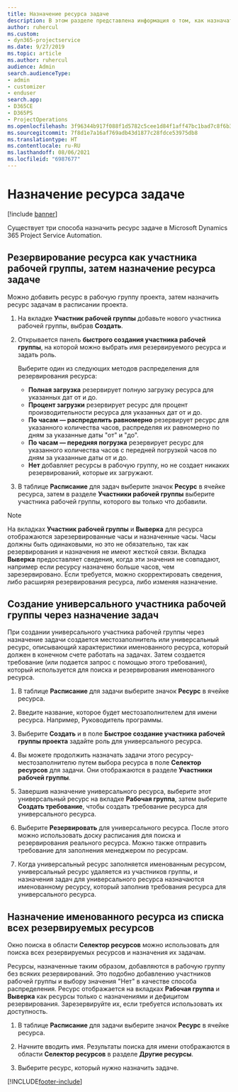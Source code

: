 ```yaml
---
title: Назначение ресурса задаче
description: В этом разделе представлена информация о том, как назначать ресурсы задачам.
author: ruhercul
ms.custom:
- dyn365-projectservice
ms.date: 9/27/2019
ms.topic: article
ms.author: ruhercul
audience: Admin
search.audienceType:
- admin
- customizer
- enduser
search.app:
- D365CE
- D365PS
- ProjectOperations
ms.openlocfilehash: 3f96344b917f088f1d5782c5cee1d84f1aff47bc1bad7c8f6b33307d1df340fa
ms.sourcegitcommit: 7f8d1e7a16af769adb43d1877c28fdce53975db8
ms.translationtype: HT
ms.contentlocale: ru-RU
ms.lasthandoff: 08/06/2021
ms.locfileid: "6987677"
---
```

# <a name="assign-a-resource-to-a-task"></a>Назначение ресурса задаче

[!include [banner](../includes/psa-now-project-operations.md)]

Существует три способа назначить ресурс задаче в Microsoft Dynamics 365 Project Service Automation.

## <a name="book-a-resource-as-a-team-member-and-then-assign-the-resource-to-a-task"></a>Резервирование ресурса как участника рабочей группы, затем назначение ресурса задаче

Можно добавить ресурс в рабочую группу проекта, затем назначить ресурс задачам в расписании проекта.

1. На вкладке **Участник рабочей группы** добавьте нового участника рабочей группы, выбрав **Создать**. 

2. Открывается панель **быстрого создания участника рабочей группы**, на которой можно выбрать имя резервируемого ресурса и задать роль. 

    Выберите один из следующих методов распределения для резервирования ресурса:

    - **Полная загрузка** резервирует полную загрузку ресурса для указанных дат от и до.
    - **Процент загрузки** резервирует ресурс для процент производительности ресурса для указанных дат от и до.
    - **По часам — распределить равномерно** резервирует ресурс для указанного количества часов, распределяя их равномерно по дням за указанные даты "от" и "до".
    - **По часам — передняя погрузка** резервирует ресурс для указанного количества часов с передней погрузкой часов по дням за указанные даты от и до.
    - **Нет** добавляет ресурсы в рабочую группу, но не создает никаких резервирований, которые их загружают.

3. В таблице **Расписание** для задач выберите значок **Ресурс** в ячейке ресурса, затем в разделе **Участники рабочей группы** выберите участника рабочей группы, которого вы только что добавили. 

> [!NOTE]
> На вкладках **Участник рабочей группы** и **Выверка** для ресурса отображаются зарезервированные часы и назначенные часы. Часы должны быть одинаковыми, но это не обязательно, так как резервирования и назначения не имеют жесткой связи. Вкладка **Выверка** предоставляет сведения, когда эти значения не совпадают, например если ресурсу назначено больше часов, чем зарезервировано. Если требуется, можно скорректировать сведения, либо расширяя резервирования ресурса, либо изменяя назначение.

## <a name="create-a-generic-team-member-through-task-assignment"></a>Создание универсального участника рабочей группы через назначение задач

При создании универсального участника рабочей группы через назначение задачи создается местозаполнитель или универсальный ресурс, описывающий характеристики именованного ресурса, который должен в конечном счете работать на задачах. Затем создается требование (или подается запрос с помощью этого требования), который используется для поиска и резервирования именованного ресурса.

1. В таблице **Расписание** для задачи выберите значок **Ресурс** в ячейке ресурса.

2. Введите название, которое будет местозаполнителем для имени ресурса. Например, Руководитель программы.

3. Выберите **Создать** и в поле **Быстрое создание участника рабочей группы проекта** задайте роль для универсального ресурса.

4. Вы можете продолжить назначать задачи этого ресурсу-местозаполнителю путем выбора ресурса в поле **Селектор ресурсов** для задачи. Они отображаются в разделе **Участники рабочей группы**.

5. Завершив назначение универсального ресурса, выберите этот универсальный ресурс на вкладке **Рабочая группа**, затем выберите **Создать требование**, чтобы создать требование ресурса для универсального ресурса.

6. Выберите **Резервировать** для универсального ресурса. После этого можно использовать доску расписания для поиска и резервирования реального ресурса. Можно также отправить требование для заполнения менеджером по ресурсам.

7. Когда универсальный ресурс заполняется именованным ресурсом, универсальный ресурс удаляется из участников группы, и назначения задач для универсального ресурса назначаются именованному ресурсу, который заполнив требования ресурса для универсального ресурса.

## <a name="assign-a-named-resource-from-the-list-of-all-bookable-resources"></a>Назначение именованного ресурса из списка всех резервируемых ресурсов

Окно поиска в области **Селектор ресурсов** можно использовать для поиска всех резервируемых ресурсов и назначения их задачам.

Ресурсы, назначенные таким образом, добавляются в рабочую группу без всяких резервирований. Это подобно добавлению участников рабочей группы и выбору значения "Нет" в качестве способа распределения. Ресурс отображается на вкладках **Рабочая группа** и **Выверка** как ресурсы только с назначениями и дефицитом резервирования. Зарезервируйте их, если требуется использовать их доступность.

1. В таблице **Расписание** для задачи выберите значок **Ресурс** в ячейке ресурса.

2. Начните вводить имя. Результаты поиска для имени отображаются в области **Селектор ресурсов** в разделе **Другие ресурсы**.

3. Выберите ресурс, который нужно назначить задаче.



[!INCLUDE[footer-include](../includes/footer-banner.md)]